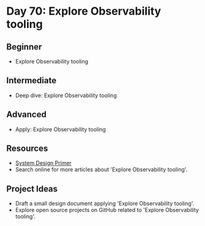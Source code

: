 # Day 70: Explore Observability tooling

## Beginner
- Explore Observability tooling

## Intermediate
- Deep dive: Explore Observability tooling

## Advanced
- Apply: Explore Observability tooling

## Resources
- [System Design Primer](https://github.com/donnemartin/system-design-primer/search?q=Explore+Observability+tooling)
- Search online for more articles about 'Explore Observability tooling'.

## Project Ideas
- Draft a small design document applying 'Explore Observability tooling'.
- Explore open source projects on GitHub related to 'Explore Observability tooling'.
